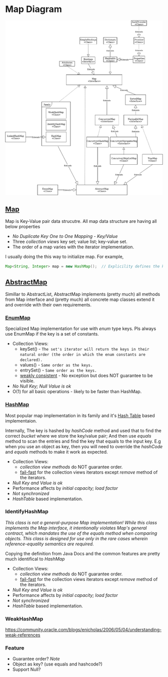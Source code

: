 
# Map Diagram  
![Map Diagram](https://github.com/HUAZHEYINy/DataStructureHierachy/blob/master/Map/map.png)  

## [Map](https://docs.oracle.com/javase/8/docs/api/java/util/Map.html) 
Map is Key-Value pair data strucutre. All map data structure are having all below properties  
* *No Duplicate Key* *One to One Mapping - Key/Value* 
* Three *collection views* key set; value list; key-value set.  
* The order of a map varies with the iterator implementation.     
    
I usually doing the this way to initialize map. For example,
```Java  
Map<String, Integer> map = new HashMap();  // Explicility defines the key type and value type - help to detect wrong type accidentally assign worng type; Declare Map so that we can change the implementation easily.
``` 
  
## [AbstractMap](https://docs.oracle.com/javase/8/docs/api/java/util/AbstractMap.html)  
Simillar to AbstractList, AbstractMap implements (pretty much) all methods from Map interface and (pretty much) all concrete map classes extend it and override with their own requirements.    

### [EnumMap](https://docs.oracle.com/javase/7/docs/api/java/util/EnumMap.html)  
Specialized Map implementation for use with *enum* type keys. Pls always use EnumMap if the key is a set of constants.    

* Collection Views:  
  * keySet() - `The set's iterator will return the keys in their natural order (the order in which the enum constants are declared).`  
  * values() - `Same order as the keys.` 
  * entrySet() - `Same order as the keys.`    
  * [weakly consistent](https://github.com/HUAZHEYINy/DataStructureHierachy/blob/master/Collection/Collection.md#fail-fast-and-fail-safe-and-weakly-consistent) - No exception but does NOT guarantee to be visible.
* *No Null Key; Null Value is ok*  
* O(1) for all basic operations - likely to be faster than HashMap.
  
### [HashMap](https://docs.oracle.com/javase/8/docs/api/java/util/HashMap.html)  
Most popular map implementation in its family and it's [Hash Table](https://en.wikipedia.org/wiki/Hash_table) based implementaion.  
  
Internally, The key is hashed by *hashCode* method and used that to find the correct *bucket* where we store the key/value pair; And then use *equals* method to scan the entries and find the key that equals to the input key. E.g when you use an object as key, then you will need to override the *hashCode* and *equals* methods to make it work as expected.

* Collection Views:    
  * *collection view methods* do NOT guarantee order.  
  * [fail-fast](https://github.com/HUAZHEYINy/DataStructureHierachy/blob/master/Collection/Collection.md#fail-fast-and-fail-safe-and-weakly-consistent) for the collection views iterators except *remove* method of the iterators.
* *Null Key and Value is ok*   
* Performance affects by *initial capacity; load factor*    
* *Not synchronized*  
* *HashTable* based implementation.
    
### IdentifyHashMap
*This class is not a general-purpose Map implementation! While this class implements the Map interface, it intentionally violates Map's general contract, which mandates the use of the equals method when comparing objects. This class is designed for use only in the rare cases wherein reference-equality semantics are required.* 
  
Copying the definition from Java Docs and the common features are pretty much identifical to *HashMap* 

* Collection Views:    
  * *collection view methods* do NOT guarantee order.  
  * [fail-fast](https://github.com/HUAZHEYINy/DataStructureHierachy/blob/master/Collection/Collection.md#fail-fast-and-fail-safe-and-weakly-consistent) for the collection views iterators except *remove* method of the iterators.
* *Null Key and Value is ok*   
* Performance affects by *initial capacity; load factor*    
* *Not synchronized*    
* *HashTable* based implementation.
  
### WeakHashMap  
https://community.oracle.com/blogs/enicholas/2006/05/04/understanding-weak-references
  
### Feature  
* Guarantee order?
*Note*  
* Object as key? (use equals and hashcode?)  
* Support Null?  
